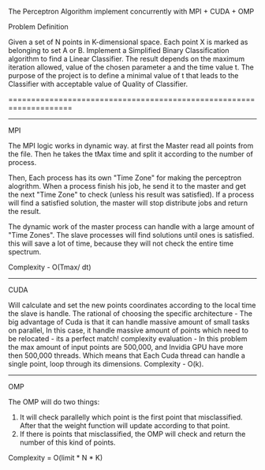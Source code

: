 The Perceptron Algorithm implement concurrently with MPI + CUDA + OMP

Problem Definition

Given a set of N points in K-dimensional space. Each point X is marked as belonging to set A or B. Implement a Simplified Binary Classification algorithm to find a Linear Classifier. The result depends on the maximum iteration allowed, value of the chosen parameter a and the time value t. The purpose of the project is to define a minimal value of t that leads to the Classifier with acceptable value of Quality of Classifier.

====================================================================

---------------------------------------------------------------------
MPI

The MPI logic works in dynamic way.
at first the Master read all points from the file.
Then he takes the tMax time and split it according to the number of process.

Then, Each process has its own "Time Zone" for making the perceptron alogrithm.
When a process finish his job, he send it to the master and get the next "Time Zone" to check (unless his result was satisfied).
If a process will find a satisfied solution, the master will stop distribute jobs and return the result.

The dynamic work of the master process can handle with a large amount of "Time Zones".
The slave processes will find solutions until ones is satisfied.
this will save a lot of time, because they will not check the entire time spectrum. 

Complexity - O(Tmax/ dt)


-----------------------------------------------------------------------
CUDA

Will calculate and set the new points coordinates according to the local time the slave is handle.
The rational of choosing the specific architecture - The big advantage of Cuda is that it can handle massive amount of small tasks on parallel, In this case, it handle massive amount of points which need to be relocated - its a perfect match! complexity evaluation - In this problem the max amount of input points are 500,000, and Invidia GPU have more then 500,000 threads.
Which means that Each Cuda thread can handle a single point, loop through its dimensions.
Complexity - O(k).

-------------------------------------------------------------------------
OMP

The OMP will do two things:
1.	It will check parallelly which point is the first point that misclassified.
After that the weight function will update according to that point. 
2.	If there is points that misclassified, the OMP will check and return the number of this kind of points. 

Complexity = O(limit * N * K)




